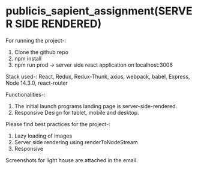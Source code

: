 # publicis_sapient_assignment(SERVER SIDE RENDERED)

For running the project-: 

1. Clone the github repo
2. npm install
3. npm run prod -> server side react application on localhost:3006

Stack used-: 
  React, Redux, Redux-Thunk, axios, webpack, babel, Express, Node 14.3.0, react-router

Functionalities-: 
  1. The initial launch programs landing page is server-side-rendered.
  2. Responsive Design for tablet, mobile and desktop.

Please find best practices for the project-: 
  1. Lazy loading of images
  2. Server side rendering using renderToNodeStream
  3. Responsive
 
Screenshots for light house are attached in the email.

